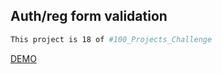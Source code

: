 ## Auth/reg form validation

```bash
This project is 18 of #100_Projects_Challenge
```

[DEMO](https://100.yablonev.art/18)
